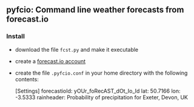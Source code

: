 ## pyfcio: Command line weather forecasts from forecast.io ##

### Install ###

* download the file `fcst.py` and make it executable
* create a [forecast.io account](https://developer.forecast.io/register)
* create the file `.pyfcio.conf` in your home directory with the following contents:

    [Settings]
    forecastioId: yOUr_foRecAST_dOt_Io_Id
    lat: 50.7166
    lon: -3.5333
    rainheader: Probability of precipitation for Exeter, Devon, UK


